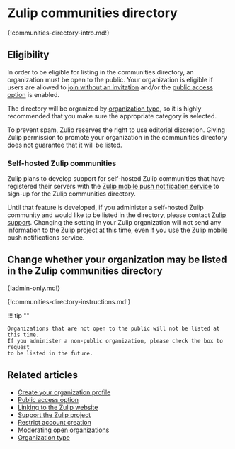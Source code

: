 # Zulip communities directory

{!communities-directory-intro.md!}

## Eligibility

In order to be eligible for listing in the communities directory, an
organization must be open to the public. Your organization is eligible
if users are allowed to [join without an invitation][join-without-invite]
and/or the [public access option](/help/public-access-option) is enabled.

The directory will be organized by [organization type](/help/organization-type),
so it is highly recommended that you make sure the appropriate category
is selected.

To prevent spam, Zulip reserves the right to use editorial discretion.
Giving Zulip permission to promote your organization in the communities
directory does not guarantee that it will be listed.

### Self-hosted Zulip communities

Zulip plans to develop support for self-hosted Zulip communities that
have registered their servers with the [Zulip mobile push
notification service][push-notifications] to sign-up for the Zulip
communities directory.

Until that feature is developed, if you administer a self-hosted Zulip
community and would like to be listed in the directory, please contact
[Zulip support](mailto:support@zulip.com). Changing the setting in your
Zulip organization will not send any information to the Zulip project
at this time, even if you use the Zulip mobile push notifications
service.

[join-without-invite]: /help/restrict-account-creation#set-whether-invitations-are-required-to-join
[communities-directory-permission]: /help/communities-directory#give-permission-to-be-in-the-zulip-communities-directory
[push-notifications]: https://zulip.readthedocs.io/en/stable/production/mobile-push-notifications.html

## Change whether your organization may be listed in the Zulip communities directory

{!admin-only.md!}

{!communities-directory-instructions.md!}

!!! tip ""

    Organizations that are not open to the public will not be listed at this time.
    If you administer a non-public organization, please check the box to request
    to be listed in the future.

## Related articles

* [Create your organization profile](/help/create-your-organization-profile)
* [Public access option](/help/public-access-option)
* [Linking to the Zulip website](/help/linking-to-zulip-website)
* [Support the Zulip project](/help/support-zulip-project)
* [Restrict account creation](/help/restrict-account-creation)
* [Moderating open organizations](/help/moderating-open-organizations)
* [Organization type](/help/organization-type)

